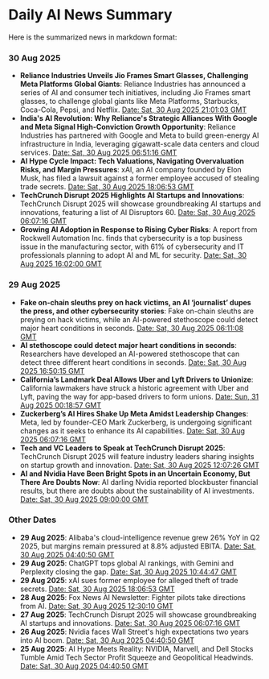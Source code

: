 # Daily AI News Summary

Here is the summarized news in markdown format:

### **30 Aug 2025**

* **Reliance Industries Unveils Jio Frames Smart Glasses, Challenging Meta Platforms Global Giants**: Reliance Industries has announced a series of AI and consumer tech initiatives, including Jio Frames smart glasses, to challenge global giants like Meta Platforms, Starbucks, Coca-Cola, Pepsi, and Netflix. [Date: Sat, 30 Aug 2025 21:01:03 GMT](https://www.ainvest.com/news/reliance-industries-unveils-jio-frames-smart-glasses-challenging-meta-platforms-global-giants-2508/)
* **India's AI Revolution: Why Reliance's Strategic Alliances With Google and Meta Signal High-Conviction Growth Opportunity**: Reliance Industries has partnered with Google and Meta to build green-energy AI infrastructure in India, leveraging gigawatt-scale data centers and cloud services. [Date: Sat, 30 Aug 2025 06:51:16 GMT](https://www.ainvest.com/news/india-ai-revolution-reliance-strategic-alliances-google-meta-signal-high-conviction-growth-opportunity-2508/)
* **AI Hype Cycle Impact: Tech Valuations, Navigating Overvaluation Risks, and Margin Pressures**: xAI, an AI company founded by Elon Musk, has filed a lawsuit against a former employee accused of stealing trade secrets. [Date: Sat, 30 Aug 2025 18:06:53 GMT](https://www.startupecosystem.ca/news/xai-sues-former-employee-for-alleged-theft-of-trade-secrets/)
* **TechCrunch Disrupt 2025 Highlights AI Startups and Innovations**: TechCrunch Disrupt 2025 will showcase groundbreaking AI startups and innovations, featuring a list of AI Disruptors 60. [Date: Sat, 30 Aug 2025 06:07:16 GMT](https://www.startupecosystem.ca/news/techcrunch-disrupt-2025-highlights-ai-startups-and-innovations/)
* **Growing AI Adoption in Response to Rising Cyber Risks**: A report from Rockwell Automation Inc. finds that cybersecurity is a top business issue in the manufacturing sector, with 61% of cybersecurity and IT professionals planning to adopt AI and ML for security. [Date: Sat, 30 Aug 2025 16:02:00 GMT](https://www.manilatimes.net/2025/08/31/business/sunday-business-it/growing-ai-adoption-in-response-to-rising-cyber-risks/2176312)

### **29 Aug 2025**

* **Fake on-chain sleuths prey on hack victims, an AI ‘journalist’ dupes the press, and other cybersecurity stories**: Fake on-chain sleuths are preying on hack victims, while an AI-powered stethoscope could detect major heart conditions in seconds. [Date: Sat, 30 Aug 2025 06:11:08 GMT](https://forklog.com/en/fake-on-chain-sleuths-prey-on-hack-victims-an-ai-journalist-dupes-the-press-and-other-cybersecurity-stories/)
* **AI stethoscope could detect major heart conditions in seconds**: Researchers have developed an AI-powered stethoscope that can detect three different heart conditions in seconds. [Date: Sat, 30 Aug 2025 16:50:15 GMT](https://www.bbc.com/news/articles/c2l748k0y77o)
* **California’s Landmark Deal Allows Uber and Lyft Drivers to Unionize**: California lawmakers have struck a historic agreement with Uber and Lyft, paving the way for app-based drivers to form unions. [Date: Sun, 31 Aug 2025 00:18:57 GMT](https://www.startupecosystem.ca/news/californias-landmark-deal-allows-uber-and-lyft-drivers-to-unionize/)
* **Zuckerberg’s AI Hires Shake Up Meta Amidst Leadership Changes**: Meta, led by founder-CEO Mark Zuckerberg, is undergoing significant changes as it seeks to enhance its AI capabilities. [Date: Sat, 30 Aug 2025 06:07:16 GMT](https://www.startupecosystem.ca/news/zuckerbergs-ai-hires-shake-up-meta-amidst-leadership-changes/)
* **Tech and VC Leaders to Speak at TechCrunch Disrupt 2025**: TechCrunch Disrupt 2025 will feature industry leaders sharing insights on startup growth and innovation. [Date: Sat, 30 Aug 2025 12:07:26 GMT](https://www.startupecosystem.ca/news/tech-and-vc-leaders-to-speak-at-techcrunch-disrupt-2025/)
* **AI and Nvidia Have Been Bright Spots in an Uncertain Economy, But There Are Doubts Now**: AI darling Nvidia reported blockbuster financial results, but there are doubts about the sustainability of AI investments. [Date: Sat, 30 Aug 2025 09:00:00 GMT](https://www.kunm.org/npr-news/2025-08-30/ai-and-nvidia-have-been-bright-spots-in-an-uncertain-economy-but-there-are-doubts-now)

### **Other Dates**

* **29 Aug 2025**: Alibaba's cloud-intelligence revenue grew 26% YoY in Q2 2025, but margins remain pressured at 8.8% adjusted EBITA. [Date: Sat, 30 Aug 2025 04:40:50 GMT](https://www.ainvest.com/news/alibaba-ai-chip-breakthrough-strategic-threat-nvidia-buy-opportunity-china-tech-2508/)
* **29 Aug 2025**: ChatGPT tops global AI rankings, with Gemini and Perplexity closing the gap. [Date: Sat, 30 Aug 2025 10:44:47 GMT](https://www.ynetnews.com/tech-and-digital/article/skrx4ig9el)
* **29 Aug 2025**: xAI sues former employee for alleged theft of trade secrets. [Date: Sat, 30 Aug 2025 18:06:53 GMT](https://www.startupecosystem.ca/news/xai-sues-former-employee-for-alleged-theft-of-trade-secrets/)
* **28 Aug 2025**: Fox News AI Newsletter: Fighter pilots take directions from AI. [Date: Sat, 30 Aug 2025 12:30:10 GMT](https://www.foxnews.com/tech/ai-newsletter-fighter-pilots-take-directions-from-ai)
* **27 Aug 2025**: TechCrunch Disrupt 2025 will showcase groundbreaking AI startups and innovations. [Date: Sat, 30 Aug 2025 06:07:16 GMT](https://www.startupecosystem.ca/news/techcrunch-disrupt-2025-highlights-ai-startups-and-innovations/)
* **26 Aug 2025**: Nvidia faces Wall Street's high expectations two years into AI boom. [Date: Sat, 30 Aug 2025 04:40:50 GMT](https://www.cnbc.com/2025/08/25/nvidia-q2-earnings-preview-expectations-blackwell-china-h20.html)
* **25 Aug 2025**: AI Hype Meets Reality: NVIDIA, Marvell, and Dell Stocks Tumble Amid Tech Sector Profit Squeeze and Geopolitical Headwinds. [Date: Sat, 30 Aug 2025 04:40:50 GMT](https://markets.financialcontent.com/wral/article/marketminute-2025-8-29-ai-hype-meets-reality-nvidia-marvell-and-dell-stocks-tumble-amid-tech-sector-profit-squeeze-and-geopolitical-headwinds)